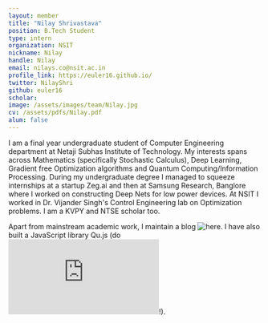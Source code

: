 ```yaml
---
layout: member
title: "Nilay Shrivastava"
position: B.Tech Student
type: intern
organization: NSIT
nickname: Nilay
handle: Nilay
email: nilays.co@nsit.ac.in
profile_link: https://euler16.github.io/ 
twitter: NilayShri
github: euler16
scholar: 
image: /assets/images/team/Nilay.jpg
cv: /assets/pdfs/Nilay.pdf
alum: false
---
```

I am a final year undergraduate student of Computer Engineering department at Netaji Subhas Institute of Technology. My interests spans across Mathematics (specifically Stochastic Calculus), Deep Learning, Gradient free Optimization algorithms and Quantum Computing/Information Processing. During my undergraduate degree I managed to squeeze internships at a startup Zeg.ai and then at Samsung Research, Banglore where I worked on constructing Deep Nets for low power devices. At NSIT I worked in Dr. Vijander Singh's Control Engineering lab on Optimization problems. I am a KVPY and NTSE scholar too.

Apart from mainstream academic work, I maintain a blog ![here](https://euler16.github.io). I have also built a JavaScript library Qu.js (do ![check it out](https://github.com/euler16/Qu.js)!).

